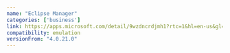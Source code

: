 ```yaml
---
name: "Eclipse Manager"
categories: ['business']
link: https://apps.microsoft.com/detail/9wzdncrdjmh1?rtc=1&hl=en-us&gl=us
compatibility: emulation
versionFrom: "4.0.21.0"
---
```


